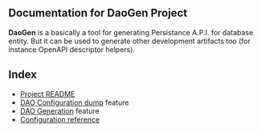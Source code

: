 ## Documentation for DaoGen Project

**DaoGen** is a basically a tool for generating Persistance A.P.I. for database entity. But it can be used to generate other development artifacts too (for instance OpenAPI descriptor helpers).

## Index

* [Project README](README.md)
* [DAO Configuration dump](docs/dao_dump.md) feature
* [DAO Generation](docs/dao_gen.md) feature
* [Configuration reference](docs/config/config.md)


